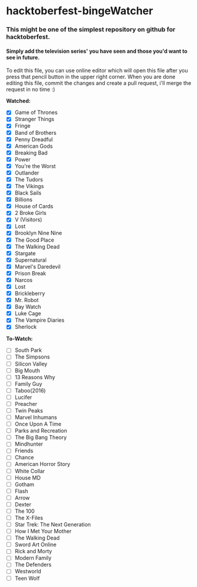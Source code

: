 # hacktoberfest-bingeWatcher
### This might be one of the simplest repository on github for hacktoberfest.     
#### Simply add the television series' you have seen and those you'd want to see in future.  

To edit this file, you can use online editor which will open this file after you press that pencil button in the upper right corner. When you are done editing this file, commit the changes and create a pull request, i'll merge the request in no time :)

**Watched:** 
  - [x] Game of Thrones
  - [x] Stranger Things
  - [x] Fringe
  - [x] Band of Brothers
  - [x] Penny Dreadful
  - [x] American Gods
  - [x] Breaking Bad
  - [x] Power
  - [x] You're the Worst
  - [x] Outlander
  - [x] The Tudors
  - [x] The Vikings
  - [x] Black Sails
  - [x] Billions
  - [x] House of Cards
  - [x] 2 Broke Girls
  - [x] V (Visitors)
  - [x] Lost
  - [x] Brooklyn Nine Nine
  - [x] The Good Place
  - [x] The Walking Dead
  - [x] Stargate
  - [x] Supernatural
  - [x] Marvel's Daredevil
  - [x] Prison Break
  - [x] Narcos
  - [x] Lost
  - [x] Brickleberry
  - [x] Mr. Robot
  - [x] Bay Watch
  - [x] Luke Cage
  - [x] The Vampire Diaries
  - [x] Sherlock

**To-Watch:**
  - [ ] South Park
  - [ ] The Simpsons
  - [ ] Silicon Valley
  - [ ] Big Mouth
  - [ ] 13 Reasons Why
  - [ ] Family Guy
  - [ ] Taboo(2016)
  - [ ] Lucifer
  - [ ] Preacher
  - [ ] Twin Peaks
  - [ ] Marvel Inhumans
  - [ ] Once Upon A Time
  - [ ] Parks and Recreation
  - [ ] The Big Bang Theory
  - [ ] Mindhunter
  - [ ] Friends 
  - [ ] Chance
  - [ ] American Horror Story
  - [ ] White Collar
  - [ ] House MD
  - [ ] Gotham
  - [ ] Flash
  - [ ] Arrow
  - [ ] Dexter
  - [ ] The 100
  - [ ] The X-Files
  - [ ] Star Trek: The Next Generation
  - [ ] How I Met Your Mother
  - [ ] The Walking Dead
  - [ ] Sword Art Online
  - [ ] Rick and Morty
  - [ ] Modern Family
  - [ ] The Defenders
  - [ ] Westworld
  - [ ] Teen Wolf
